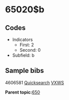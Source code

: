 # 65020$b

## Codes

-   Indicators
    -   First: 2
    -   Second: 0
-   Subfield: b

## Sample bibs

4606581 [Quicksearch](https://search.library.yale.edu/catalog/4606581) [VXWS](http://prodorbis.library.yale.edu:7014/vxws/GetHoldingsService?bibId=4606581)

**Parent topic:**[650](../../tags/650/650.md)

